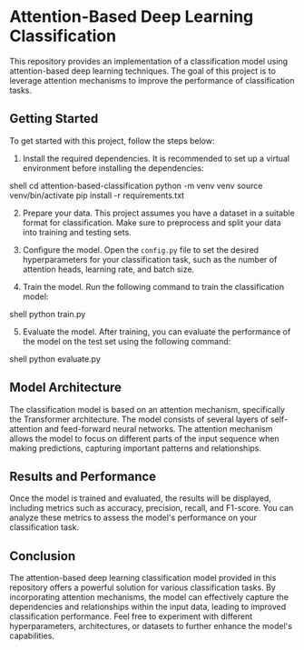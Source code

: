 # Attention-Based Deep Learning Classification

This repository provides an implementation of a classification model using attention-based deep learning techniques. The goal of this project is to leverage attention mechanisms to improve the performance of classification tasks.



## Getting Started

To get started with this project, follow the steps below:

1. Install the required dependencies. It is recommended to set up a virtual environment before installing the dependencies:

shell
cd attention-based-classification
python -m venv venv
source venv/bin/activate
pip install -r requirements.txt


2. Prepare your data. This project assumes you have a dataset in a suitable format for classification. Make sure to preprocess and split your data into training and testing sets.

3. Configure the model. Open the `config.py` file to set the desired hyperparameters for your classification task, such as the number of attention heads, learning rate, and batch size.

4. Train the model. Run the following command to train the classification model:

shell
python train.py


5. Evaluate the model. After training, you can evaluate the performance of the model on the test set using the following command:

shell
python evaluate.py



## Model Architecture

The classification model is based on an attention mechanism, specifically the Transformer architecture. The model consists of several layers of self-attention and feed-forward neural networks. The attention mechanism allows the model to focus on different parts of the input sequence when making predictions, capturing important patterns and relationships.



## Results and Performance

Once the model is trained and evaluated, the results will be displayed, including metrics such as accuracy, precision, recall, and F1-score. You can analyze these metrics to assess the model's performance on your classification task.



## Conclusion

The attention-based deep learning classification model provided in this repository offers a powerful solution for various classification tasks. By incorporating attention mechanisms, the model can effectively capture the dependencies and relationships within the input data, leading to improved classification performance. Feel free to experiment with different hyperparameters, architectures, or datasets to further enhance the model's capabilities.
